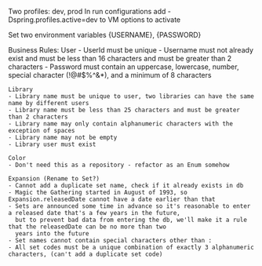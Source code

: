 Two profiles: dev, prod
In run configurations add -Dspring.profiles.active=dev to VM options to activate

Set two environment variables {USERNAME}, {PASSWORD}

Business Rules:
    User
    - UserId must be unique
    - Username must not already exist and must be less than 16 characters and must be greater than 2 characters
    - Password must contain an uppercase, lowercase, number, special character (!@#$%^&*), and a minimum of 8 characters

    Library
    - Library name must be unique to user, two libraries can have the same name by different users
    - Library name must be less than 25 characters and must be greater than 2 characters
    - Library name may only contain alphanumeric characters with the exception of spaces
    - Library name may not be empty
    - Library user must exist

    Color
    - Don't need this as a repository - refactor as an Enum somehow

    Expansion (Rename to Set?)
    - Cannot add a duplicate set name, check if it already exists in db
    - Magic the Gathering started in August of 1993, so Expansion.releasedDate cannot have a date earlier than that
    - Sets are announced some time in advance so it's reasonable to enter a released date that's a few years in the future,
      but to prevent bad data from entering the db, we'll make it a rule that the releasedDate can be no more than two 
      years into the future
    - Set names cannot contain special characters other than :
    - All set codes must be a unique combination of exactly 3 alphanumeric characters, (can't add a duplicate set code)